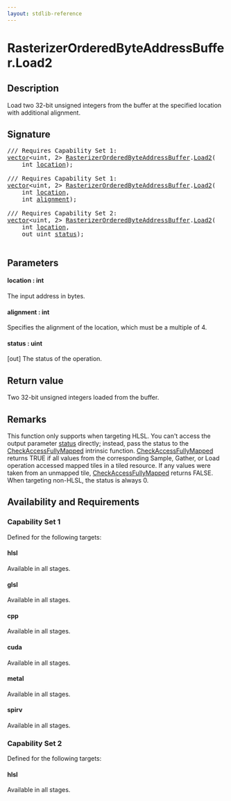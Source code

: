 ```yaml
---
layout: stdlib-reference
---
```


# RasterizerOrderedByteAddressBuffer\.Load2

## Description

Load two 32-bit unsigned integers from the buffer at the specified location
with additional alignment.



## Signature 

<pre>
/// Requires Capability Set 1:
<a href="../../vector/index.html" class="code_type">vector</a>&lt;<span class="code_keyword">uint</span>, 2&gt; <a href="../index.html" class="code_type">RasterizerOrderedByteAddressBuffer</a>.<a href=".html">Load2</a>(
    <span class="code_keyword">int</span> <a href=".html#decl-location" class="code_param">location</a>);

/// Requires Capability Set 1:
<a href="../../vector/index.html" class="code_type">vector</a>&lt;<span class="code_keyword">uint</span>, 2&gt; <a href="../index.html" class="code_type">RasterizerOrderedByteAddressBuffer</a>.<a href=".html">Load2</a>(
    <span class="code_keyword">int</span> <a href=".html#decl-location" class="code_param">location</a>,
    <span class="code_keyword">int</span> <a href=".html#decl-alignment" class="code_param">alignment</a>);

/// Requires Capability Set 2:
<a href="../../vector/index.html" class="code_type">vector</a>&lt;<span class="code_keyword">uint</span>, 2&gt; <a href="../index.html" class="code_type">RasterizerOrderedByteAddressBuffer</a>.<a href=".html">Load2</a>(
    <span class="code_keyword">int</span> <a href=".html#decl-location" class="code_param">location</a>,
    <span class="code_keyword">out</span> <span class="code_keyword">uint</span> <a href=".html#decl-status" class="code_param">status</a>);

</pre>

## Parameters

####  <a id="decl-location"></a>location  : int
The input address in bytes.

####  <a id="decl-alignment"></a>alignment  : int
Specifies the alignment of the location, which must be a multiple of 4.

####  <a id="decl-status"></a>status  : uint
\[out\] The status of the operation.


## Return value
Two 32-bit unsigned integers loaded from the buffer.


## Remarks

This function only supports when targeting HLSL.
You can't access the output parameter <span class='code'><a href=".html#decl-status" class="code_param">status</a></span> directly; instead,
pass the status to the <span class='code'><a href="../../../global-decls/checkaccessfullymapped-05bg.html">CheckAccessFullyMapped</a></span> intrinsic function.
<span class='code'><a href="../../../global-decls/checkaccessfullymapped-05bg.html">CheckAccessFullyMapped</a></span> returns TRUE if all values from the corresponding Sample,
Gather, or Load operation accessed mapped tiles in a tiled resource.
If any values were taken from an unmapped tile, <span class='code'><a href="../../../global-decls/checkaccessfullymapped-05bg.html">CheckAccessFullyMapped</a></span> returns FALSE.
When targeting non-HLSL, the status is always 0.


## Availability and Requirements

### Capability Set 1

Defined for the following targets:

#### hlsl
Available in all stages.

#### glsl
Available in all stages.

#### cpp
Available in all stages.

#### cuda
Available in all stages.

#### metal
Available in all stages.

#### spirv
Available in all stages.


### Capability Set 2

Defined for the following targets:

#### hlsl
Available in all stages.



